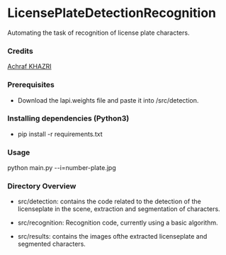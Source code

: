 # LicensePlateDetectionRecognition
Automating the task of recognition of license plate characters.

### Credits
[Achraf KHAZRI](https://towardsdatascience.com/automatic-license-plate-detection-recognition-using-deep-learning-624def07eaaf)

### Prerequisites
- Download the lapi.weights file and paste it into /src/detection.

### Installing dependencies (Python3)
- pip install -r requirements.txt

### Usage
python main.py --i=number-plate.jpg

### Directory Overview

- src/detection: contains the code related to the detection of the licenseplate in the scene,
                 extraction and segmentation of characters.

- src/recognition: Recognition code, currently using a basic algorithm. 

- src/results: contains the images ofthe extracted licenseplate and segmented characters.

